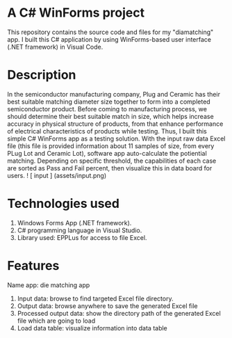 # A C# WinForms project
This repository contains the source code and files for my "diamatching" app. I built this C# application by using WinForms-based user interface (.NET framework) in Visual Code.
# Description
In the semiconductor manufacturing company, Plug and Ceramic has their best suitable matching diameter size together to form into a completed semiconductor product. 
Before coming to manufacturing process, we should determine their best suitable match in size, which helps increase accuracy in physical structure of products, from that enhance performance of electrical characteristics of products while testing.
Thus, I built this simple C# WinForms app as a testing solution. With the input raw data Excel file (this file is provided information about 11 samples of size, from every PLug Lot and Ceramic Lot), 
software app auto-calculate the potiential matching. Depending on specific threshold, the capabilities of each case are sorted as Pass and Fail percent, then visualize this in data board for users.
! [ input ] (assets/input.png)
# Technologies used 
1. Windows Forms App (.NET framework).
2. C# programming language in Visual Studio.
3. Library used: EPPLus for access to file Excel.
# Features
Name app: die matching app
1. Input data: browse to find targeted Excel file directory.
2. Output data: browse anywhere to save the generated Excel file
3. Processed output data: show the directory path of the generated Excel file which are going to load
4. Load data table: visualize information into data table
